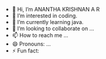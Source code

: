 - 👋 Hi, I’m ANANTHA KRISHNAN A R
- 👀 I’m interested in coding. 
- 🌱 I’m currently learning java.
- 💞️ I’m looking to collaborate on ...
- 📫 How to reach me ...
- 😄 Pronouns: ...
- ⚡ Fun fact: 

<!---
ANANTHA-KRISHNAN-AR/ANANTHA-KRISHNAN-AR is a ✨ special ✨ repository because its `README.md` (this file) appears on your GitHub profile.
You can click the Preview link to take a look at your changes.
--->
